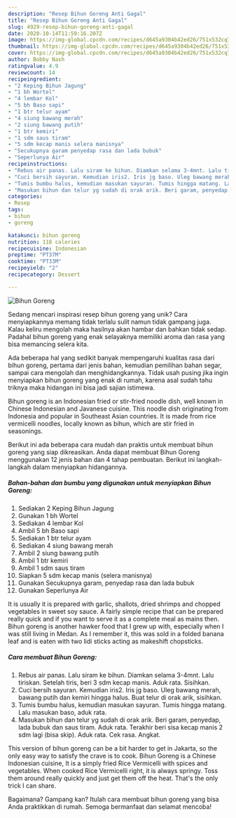 ```yaml
---
description: "Resep Bihun Goreng Anti Gagal"
title: "Resep Bihun Goreng Anti Gagal"
slug: 4929-resep-bihun-goreng-anti-gagal
date: 2020-10-14T11:59:16.207Z
image: https://img-global.cpcdn.com/recipes/d645a9304b42ed26/751x532cq70/bihun-goreng-foto-resep-utama.jpg
thumbnail: https://img-global.cpcdn.com/recipes/d645a9304b42ed26/751x532cq70/bihun-goreng-foto-resep-utama.jpg
cover: https://img-global.cpcdn.com/recipes/d645a9304b42ed26/751x532cq70/bihun-goreng-foto-resep-utama.jpg
author: Bobby Nash
ratingvalue: 4.9
reviewcount: 14
recipeingredient:
- "2 Keping Bihun Jagung"
- "1 bh Wortel"
- "4 lembar Kol"
- "5 bh Baso sapi"
- "1 btr telur ayam"
- "4 siung bawang merah"
- "2 siung bawang putih"
- "1 btr kemiri"
- "1 sdm saus tiram"
- "5 sdm kecap manis selera manisnya"
- "Secukupnya garam penyedap rasa dan lada bubuk"
- "Seperlunya Air"
recipeinstructions:
- "Rebus air panas. Lalu siram ke bihun. Diamkan selama 3-4mnt. Lalu tiriskan. Setelah tiris, beri 3 sdm kecap manis. Aduk rata. Sisihkan."
- "Cuci bersih sayuran. Kemudian iris2. Iris jg baso. Uleg bawang merah, bawang putih dan kemiri hingga halus. Buat telur di orak arik, sisihkan."
- "Tumis bumbu halus, kemudian masukan sayuran. Tumis hingga matang. Lalu masukan baso, aduk rata."
- "Masukan bihun dan telur yg sudah di orak arik. Beri garam, penyedap, lada bubuk dan saus tiram. Aduk rata. Terakhir beri sisa kecap manis 2 sdm lagi (bisa skip). Aduk rata. Cek rasa. Angkat."
categories:
- Resep
tags:
- bihun
- goreng

katakunci: bihun goreng 
nutrition: 118 calories
recipecuisine: Indonesian
preptime: "PT37M"
cooktime: "PT33M"
recipeyield: "2"
recipecategory: Dessert

---
```



![Bihun Goreng](https://img-global.cpcdn.com/recipes/d645a9304b42ed26/751x532cq70/bihun-goreng-foto-resep-utama.jpg)

Sedang mencari inspirasi resep bihun goreng yang unik? Cara menyiapkannya memang tidak terlalu sulit namun tidak gampang juga. Kalau keliru mengolah maka hasilnya akan hambar dan bahkan tidak sedap. Padahal bihun goreng yang enak selayaknya memiliki aroma dan rasa yang bisa memancing selera kita.

Ada beberapa hal yang sedikit banyak mempengaruhi kualitas rasa dari bihun goreng, pertama dari jenis bahan, kemudian pemilihan bahan segar, sampai cara mengolah dan menghidangkannya. Tidak usah pusing jika ingin menyiapkan bihun goreng yang enak di rumah, karena asal sudah tahu triknya maka hidangan ini bisa jadi sajian istimewa.

Bihun goreng is an Indonesian fried or stir-fried noodle dish, well known in Chinese Indonesian and Javanese cuisine. This noodle dish originating from Indonesia and popular in Southeast Asian countries. It is made from rice vermicelli noodles, locally known as bihun, which are stir fried in seasonings.


Berikut ini ada beberapa cara mudah dan praktis untuk membuat bihun goreng yang siap dikreasikan. Anda dapat membuat Bihun Goreng menggunakan 12 jenis bahan dan 4 tahap pembuatan. Berikut ini langkah-langkah dalam menyiapkan hidangannya.

<!--inarticleads1-->

##### Bahan-bahan dan bumbu yang digunakan untuk menyiapkan Bihun Goreng:

1. Sediakan 2 Keping Bihun Jagung
1. Gunakan 1 bh Wortel
1. Sediakan 4 lembar Kol
1. Ambil 5 bh Baso sapi
1. Sediakan 1 btr telur ayam
1. Sediakan 4 siung bawang merah
1. Ambil 2 siung bawang putih
1. Ambil 1 btr kemiri
1. Ambil 1 sdm saus tiram
1. Siapkan 5 sdm kecap manis (selera manisnya)
1. Gunakan Secukupnya garam, penyedap rasa dan lada bubuk
1. Gunakan Seperlunya Air


It is usually it is prepared with garlic, shallots, dried shrimps and chopped vegetables in sweet soy sauce. A fairly simple recipe that can be prepared really quick and if you want to serve it as a complete meal as mains then. Bihun goreng is another hawker food that I grew up with, especially when I was still living in Medan. As I remember it, this was sold in a folded banana leaf and is eaten with two lidi sticks acting as makeshift chopsticks. 

<!--inarticleads2-->

##### Cara membuat Bihun Goreng:

1. Rebus air panas. Lalu siram ke bihun. Diamkan selama 3-4mnt. Lalu tiriskan. Setelah tiris, beri 3 sdm kecap manis. Aduk rata. Sisihkan.
1. Cuci bersih sayuran. Kemudian iris2. Iris jg baso. Uleg bawang merah, bawang putih dan kemiri hingga halus. Buat telur di orak arik, sisihkan.
1. Tumis bumbu halus, kemudian masukan sayuran. Tumis hingga matang. Lalu masukan baso, aduk rata.
1. Masukan bihun dan telur yg sudah di orak arik. Beri garam, penyedap, lada bubuk dan saus tiram. Aduk rata. Terakhir beri sisa kecap manis 2 sdm lagi (bisa skip). Aduk rata. Cek rasa. Angkat.


This version of bihun goreng can be a bit harder to get in Jakarta, so the only easy way to satisfy the crave is to cook. Bihun Goreng is a Chinese Indonesian cuisine, It is a simply fried Rice Vermicelli with spices and vegetables. When cooked Rice Vermicelli right, it is always springy. Toss them around really quickly and just get them off the heat. That&#39;s the only trick I can share. 

Bagaimana? Gampang kan? Itulah cara membuat bihun goreng yang bisa Anda praktikkan di rumah. Semoga bermanfaat dan selamat mencoba!
